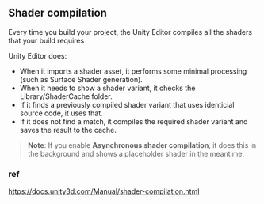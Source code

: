 ## Shader compilation

Every time you build your project, the Unity Editor compiles all the shaders that your build requires

Unity Editor does: 

- When it imports a shader asset, it performs some minimal processing (such as Surface Shader generation).
- When it needs to show a shader variant, it checks the Library/ShaderCache folder.
- If it finds a previously compiled shader variant that uses identicial source code, it uses that.
- If it does not find a match, it compiles the required shader variant and saves the result to the cache.

> **Note**: If you enable **Asynchronous shader compilation**, it does this in the background and shows a placeholder shader in the meantime.

### ref
https://docs.unity3d.com/Manual/shader-compilation.html
